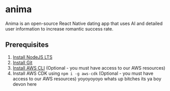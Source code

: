 # anima

Anima is an open-source React Native dating app that uses AI and detailed user information to increase romantic success rate.

## Prerequisites

1. [Install NodeJS LTS](https://nodejs.org/en)
2. [Install Git](https://git-scm.com/downloads)
3. [Install AWS CLI](https://docs.aws.amazon.com/cli/latest/userguide/getting-started-install.html) (Optional - you must have access to our AWS resources)
4. Install AWS CDK using `npm i -g aws-cdk` (Optional - you must have access to our AWS resources)
   yoyoyoyoyo whats up bitches its ya boy devon here
